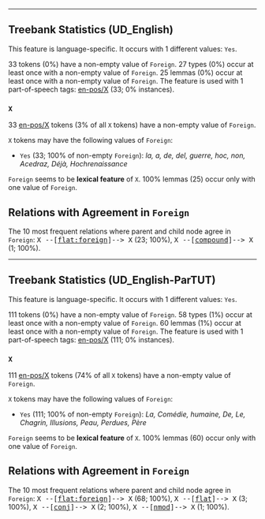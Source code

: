 

--------------------------------------------------------------------------------

## Treebank Statistics (UD_English)

This feature is language-specific.
It occurs with 1 different values: `Yes`.

33 tokens (0%) have a non-empty value of `Foreign`.
27 types (0%) occur at least once with a non-empty value of `Foreign`.
25 lemmas (0%) occur at least once with a non-empty value of `Foreign`.
The feature is used with 1 part-of-speech tags: [en-pos/X]() (33; 0% instances).

### `X`

33 [en-pos/X]() tokens (3% of all `X` tokens) have a non-empty value of `Foreign`.

`X` tokens may have the following values of `Foreign`:

* `Yes` (33; 100% of non-empty `Foreign`): <em>la, a, de, del, guerre, hoc, non, Acedraz, Déjà, Hochrenaissance</em>

`Foreign` seems to be **lexical feature** of `X`. 100% lemmas (25) occur only with one value of `Foreign`.

## Relations with Agreement in `Foreign`

The 10 most frequent relations where parent and child node agree in `Foreign`:
<tt>X --[<a href="../dep/flat:foreign.html">flat:foreign</a>]--> X</tt> (23; 100%),
<tt>X --[<a href="../dep/compound.html">compound</a>]--> X</tt> (1; 100%).



--------------------------------------------------------------------------------

## Treebank Statistics (UD_English-ParTUT)

This feature is language-specific.
It occurs with 1 different values: `Yes`.

111 tokens (0%) have a non-empty value of `Foreign`.
58 types (1%) occur at least once with a non-empty value of `Foreign`.
60 lemmas (1%) occur at least once with a non-empty value of `Foreign`.
The feature is used with 1 part-of-speech tags: [en-pos/X]() (111; 0% instances).

### `X`

111 [en-pos/X]() tokens (74% of all `X` tokens) have a non-empty value of `Foreign`.

`X` tokens may have the following values of `Foreign`:

* `Yes` (111; 100% of non-empty `Foreign`): <em>La, Comédie, humaine, De, Le, Chagrin, Illusions, Peau, Perdues, Père</em>

`Foreign` seems to be **lexical feature** of `X`. 100% lemmas (60) occur only with one value of `Foreign`.

## Relations with Agreement in `Foreign`

The 10 most frequent relations where parent and child node agree in `Foreign`:
<tt>X --[<a href="../dep/flat:foreign.html">flat:foreign</a>]--> X</tt> (68; 100%),
<tt>X --[<a href="../dep/flat.html">flat</a>]--> X</tt> (3; 100%),
<tt>X --[<a href="../dep/conj.html">conj</a>]--> X</tt> (2; 100%),
<tt>X --[<a href="../dep/nmod.html">nmod</a>]--> X</tt> (1; 100%).

